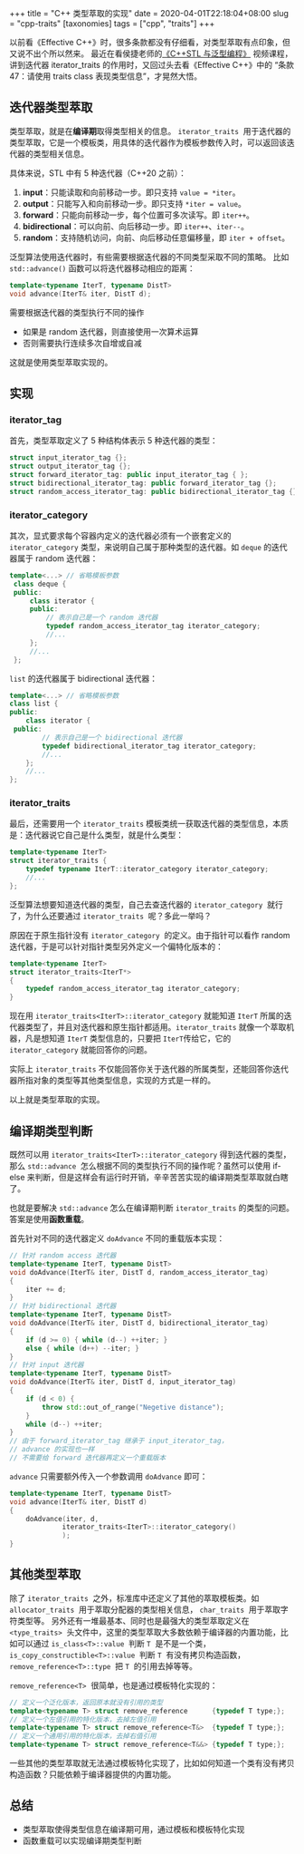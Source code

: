 +++
title = "C++ 类型萃取的实现"
date = 2020-04-01T22:18:04+08:00
slug = "cpp-traits"
[taxonomies]
tags = ["cpp", "traits"]
+++

以前看《Effective C++》时，很多条款都没有仔细看，对类型萃取有点印象，但又说不出个所以然来。
最近在看侯捷老师的[《C++STL 与泛型编程》](https://www.bilibili.com/video/BV1Hb411K763?t=1156&p=44) 视频课程，
讲到迭代器 iterator_traits 的作用时，又回过头去看《Effective C++》中的
“条款 47：请使用 traits class 表现类型信息”，才晃然大悟。

## 迭代器类型萃取

类型萃取，就是在**编译期**取得类型相关的信息。 `iterator_traits`  用于迭代器的类型萃取，它是一个模板类，用具体的迭代器作为模板参数传入时，可以返回该迭代器的类型相关信息。

具体来说，STL 中有 5 种迭代器（C++20 之前）：

1. **input**：只能读取和向前移动一步。即只支持 `value = *iter`。
1. **output**：只能写入和向前移动一步。即只支持 `*iter = value`。
1. **forward**：只能向前移动一步，每个位置可多次读写。即 `iter++`。
1. **bidirectional**：可以向前、向后移动一步。即 `iter++`、`iter--`。
1. **random**：支持随机访问，向前、向后移动任意偏移量，即 `iter + offset`。

泛型算法使用迭代器时，有些需要根据迭代器的不同类型采取不同的策略。
比如 `std::advance()` 函数可以将迭代器移动相应的距离：

```cpp
template<typename IterT, typename DistT>
void advance(IterT& iter, DistT d);
```

需要根据迭代器的类型执行不同的操作

- 如果是 random 迭代器，则直接使用一次算术运算
- 否则需要执行连续多次自增或自减

这就是使用类型萃取实现的。

## 实现

### iterator_tag

首先，类型萃取定义了 5 种结构体表示 5 种迭代器的类型：

```cpp
struct input_iterator_tag {};
struct output_iterator_tag {};
struct forward_iterator_tag: public input_iterator_tag { };
struct bidirectional_iterator_tag: public forward_iterator_tag {};
struct random_access_iterator_tag: public bidirectional_iterator_tag {};
```

### iterator_category

其次，显式要求每个容器内定义的迭代器必须有一个嵌套定义的 `iterator_category` 类型，来说明自己属于那种类型的迭代器。如 `deque` 的迭代器属于 random 迭代器：

```cpp
template<...> // 省略模板参数
 class deque {
 public:
     class iterator {
     public:
         // 表示自己是一个 random 迭代器
         typedef random_access_iterator_tag iterator_category;
         //...
     };
     //...
 };
```

`list` 的迭代器属于 bidirectional 迭代器：

```cpp
template<...> // 省略模板参数
class list {
public:
    class iterator {
 public:
        // 表示自己是一个 bidirectional 迭代器
        typedef bidirectional_iterator_tag iterator_category;
        //...
    };
    //...
};
```

### iterator_traits

最后，还需要用一个 `iterator_traits` 模板类统一获取迭代器的类型信息，本质是：迭代器说它自己是什么类型，就是什么类型：

```cpp
template<typename IterT>
struct iterator_traits {
    typedef typename IterT::iterator_category iterator_category;
    //...
};
```

泛型算法想要知道迭代器的类型，自己去查迭代器的 `iterator_category`  就行了，为什么还要通过 `iterator_traits`  呢？多此一举吗？

原因在于原生指针没有 `iterator_category`  的定义。由于指针可以看作 random 迭代器，于是可以针对指针类型另外定义一个偏特化版本的：

```cpp
template<typename IterT>
struct iterator_traits<IterT*>
{
    typedef random_access_iterator_tag iterator_category;
}
```

现在用 `iterator_traits<IterT>::iterator_category` 就能知道 `IterT` 所属的迭代器类型了，并且对迭代器和原生指针都适用。`iterator_traits` 就像一个萃取机器，凡是想知道 `IterT` 类型信息的，只要把 `IterT`传给它，它的 `iterator_category` 就能回答你的问题。

实际上 `iterator_traits` 不仅能回答你关于迭代器的所属类型，还能回答你迭代器所指对象的类型等其他类型信息，实现的方式是一样的。

以上就是类型萃取的实现。

## 编译期类型判断

既然可以用 `iterator_traits<IterT>::iterator_category` 得到迭代器的类型，那么 `std::advance`  怎么根据不同的类型执行不同的操作呢？虽然可以使用 if-else 来判断，但是这样会有运行时开销，辛辛苦苦实现的编译期类型萃取就白瞎了。

也就是要解决 `std::advance` 怎么在编译期判断 `iterator_traits` 的类型的问题。
答案是使用**函数重载**。

首先针对不同的迭代器定义 `doAdvance` 不同的重载版本实现：

```cpp
// 针对 random access 迭代器
template<typename IterT, typename DistT>
void doAdvance(IterT& iter, DistT d, random_access_iterator_tag)
{
    iter += d;
}
// 针对 bidirectional 迭代器
template<typename IterT, typename DistT>
void doAdvance(IterT& iter, DistT d, bidirectional_iterator_tag)
{
    if (d >= 0) { while (d--) ++iter; }
    else { while (d++) --iter; }
}
// 针对 input 迭代器
template<typename IterT, typename DistT>
void doAdvance(IterT& iter, DistT d, input_iterator_tag)
{
    if (d < 0) {
        throw std::out_of_range("Negetive distance");
    }
    while (d--) ++iter;
}
// 由于 forward_iterator_tag 继承于 input_iterator_tag，
// advance 的实现也一样
// 不需要给 forward 迭代器再定义一个重载版本
```

`advance` 只需要额外传入一个参数调用 `doAdvance` 即可：

```cpp
template<typename IterT, typename DistT>
void advance(IterT& iter, DistT d)
{
    doAdvance(iter, d,
             iterator_traits<IterT>::iterator_category()
             );
}
```

## 其他类型萃取

除了 `iterator_traits`  之外，标准库中还定义了其他的萃取模板类。如`allocator_traits`  用于萃取分配器的类型相关信息， `char_traits`  用于萃取字符类型等。
另外还有一堆最基本、同时也是最强大的类型萃取定义在 `<type_traits>`  头文件中，这里的类型萃取大多数依赖于编译器的内置功能，比如可以通过 `is_class<T>::value`  判断 `T`  是不是一个类， `is_copy_constructible<T>::value`  判断 `T`  有没有拷贝构造函数， `remove_reference<T>::type`  把 `T`  的引用去掉等等。

`remove_reference<T>`  很简单，也是通过模板特化实现的：

```cpp
// 定义一个泛化版本，返回原本就没有引用的类型
template<typename T> struct remove_reference      {typedef T type;};
// 定义一个左值引用的特化版本，去掉左值引用
template<typename T> struct remove_reference<T&>  {typedef T type;};
// 定义一个通用引用的特化版本，去掉右值引用
template<typename T> struct remove_reference<T&&> {typedef T type;};
```

一些其他的类型萃取就无法通过模板特化实现了，比如如何知道一个类有没有拷贝构造函数？只能依赖于编译器提供的内置功能。

## 总结

- 类型萃取使得类型信息在编译期可用，通过模板和模板特化实现
- 函数重载可以实现编译期类型判断
